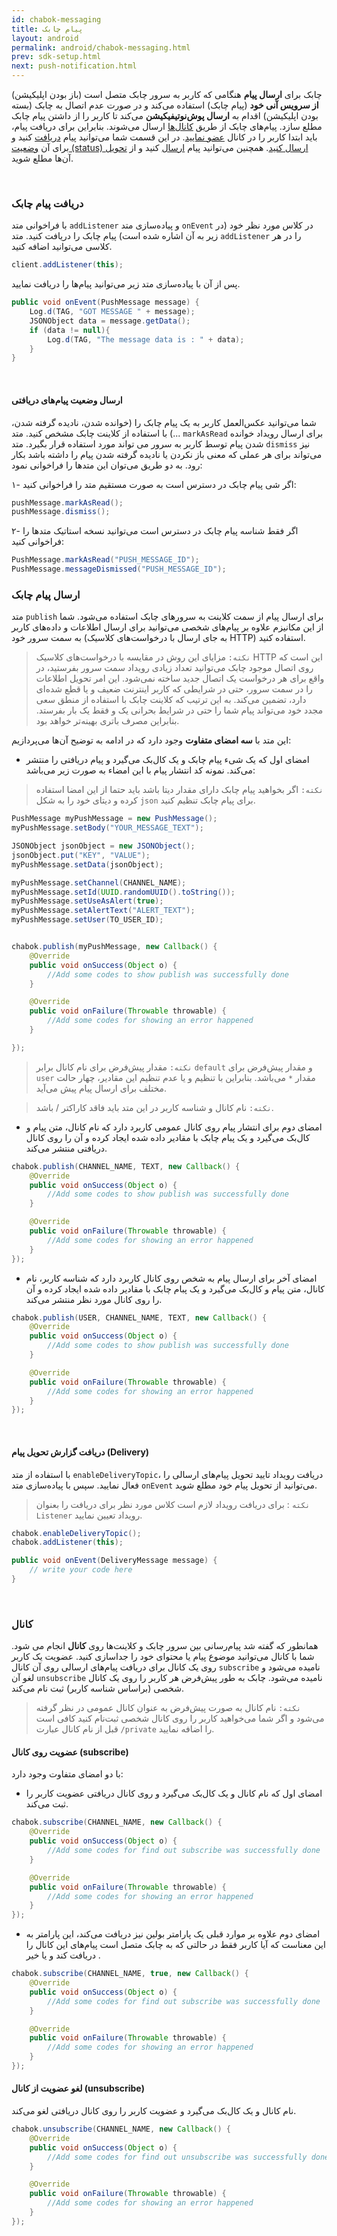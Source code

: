 ```yaml
---
id: chabok-messaging
title: پیام چابک
layout: android
permalink: android/chabok-messaging.html
prev: sdk-setup.html
next: push-notification.html
---
```


چابک برای **ارسال پیام** هنگامی که کاربر به سرور چابک متصل است (باز بودن اپلیکیشن) **از سرویس آنی خود** (پیام چابک) استفاده می‌کند و در صورت عدم اتصال به چابک (بسته بودن اپلیکیشن) اقدام به **ارسال پوش‌نوتیفیکیشن** می‌کند تا کاربر را از داشتن پیام چابک مطلع سازد. پیام‌های چابک از طریق [کانال‌ها](https://doc.chabokpush.com/android/chabok-messaging.html#کانال) ارسال می‌شوند. بنابراین برای دریافت پیام، باید ابتدا کاربر را در کانال [عضو نمایید](https://doc.chabokpush.com/android/chabok-messaging.html#عضویت-روی-کانال-subscribe). در این قسمت شما می‌توانید پیام [دریافت](https://doc.chabokpush.com/android/chabok-messaging.html#دریافت-پیام-چابک) کنید و برای آن [وضعیت (status) ارسال کنید](https://doc.chabokpush.com/android/chabok-messaging.html#ارسال-وضعیت-پیامهای-دریافتی). همچنین می‌توانید پیام [ارسال](https://doc.chabokpush.com/android/chabok-messaging.html#ارسال-پیام) کنید و از [تحویل](https://doc.chabokpush.com/android/chabok-messaging.html#دریافت-گزارش-تحویل-پیام-delivery) آن‌ها مطلع شوید. 

<Br>

### دریافت پیام چابک

با فراخوانی متد `addListener` و پیاده‌سازی متد `onEvent` در کلاس مورد نظر خود (در زیر به آن اشاره شده است) پیام چابک را دریافت کنید. متد `addListener` را در هر کلاسی می‌توانید اضافه کنید.

```java
client.addListener(this);
```

 پس از آن با پیاده‌سازی متد زیر می‌توانید پیام‌ها را دریافت نمایید.

```java
public void onEvent(PushMessage message) {
    Log.d(TAG, "GOT MESSAGE " + message);
    JSONObject data = message.getData();
    if (data != null){
        Log.d(TAG, "The message data is : " + data);
    }
}
```

<Br>

#### ارسال وضعیت پیام‌های دریافتی

شما می‌توانید عکس‌العمل کاربر به یک پیام چابک را (خوانده شدن، نادیده گرفته شدن، ...) با استفاده از کلاینت چابک مشخص کنید. 
متد `markAsRead` برای ارسال رویداد خوانده شدن پیام توسط کاربر به سرور می تواند مورد استفاده قرار بگیرد. 
متد `dismiss` نیز می‌تواند برای هر عملی که معنی باز نکردن یا نادیده گرفته شدن پیام را داشته باشد بکار رود. به دو طریق می‌توان این متدها را فراخوانی نمود:

۱- اگر شی پیام چابک در دسترس است به صورت مستقیم متد را فراخوانی کنید:

```java  
pushMessage.markAsRead();
pushMessage.dismiss();
```               

۲- اگر فقط شناسه پیام چابک در دسترس است می‌توانید نسخه استاتیک متد‌ها را فراخوانی کنید:

```java  
PushMessage.markAsRead("PUSH_MESSAGE_ID");
PushMessage.messageDismissed("PUSH_MESSAGE_ID");
```               

### ارسال پیام چابک

متد `publish` برای ارسال پیام از سمت کلاینت به سرور‌های چابک استفاده می‌شود. شما از این مکانیزم علاوه بر پیام‌های شخصی می‌توانید برای ارسال اطلاعات و داده‌های کاربر به سمت سرور خود (به جای ارسال با درخواست‌های کلاسیک HTTP) استفاده کنید.

> `نکته:` مزایای این روش در مقایسه با درخواست‌های کلاسیک HTTP این است که روی اتصال موجود چابک می‌توانید تعداد زیادی رویداد سمت سرور بفرستید، در واقع برای هر درخواست یک اتصال جدید ساخته نمی‌شود.
این امر تحویل اطلاعات را در سمت سرور، حتی در شرایطی که کاربر اینترنت ضعیف و یا قطع شده‌ای دارد، تضمین می‌کند. به این ترتیب که کلاینت چابک با استفاده از منطق سعی مجدد خود می‌تواند پیام‌ شما را حتی در شرایط بحرانی یک و فقط یک بار بفرستد. بنابراین مصرف باتری بهینه‌تر خواهد بود.

این متد با **سه امضای متفاوت** وجود دارد که در ادامه به توضیح آن‌ها می‌پردازیم:


- امضای اول که یک شیء پیام چابک و یک کال‌بک می‌گیرد و پیام دریافتی را منتشر می‌کند. نمونه کد انتشار پیام با این امضاء به صورت زیر می‌باشد:

> `نکته:` اگر بخواهید پیام چابک دارای مقدار دیتا باشد باید حتما از این
> امضا استفاده کرده و دیتای خود را به شکل `json` برای  پیام چابک تنظیم کنید.

```java
PushMessage myPushMessage = new PushMessage();
myPushMessage.setBody("YOUR_MESSAGE_TEXT");

JSONObject jsonObject = new JSONObject();
jsonObject.put("KEY", "VALUE");
myPushMessage.setData(jsonObject);

myPushMessage.setChannel(CHANNEL_NAME);
myPushMessage.setId(UUID.randomUUID().toString());
myPushMessage.setUseAsAlert(true);
myPushMessage.setAlertText("ALERT_TEXT");
myPushMessage.setUser(TO_USER_ID);


chabok.publish(myPushMessage, new Callback() {
    @Override
    public void onSuccess(Object o) {
        //Add some codes to show publish was successfully done
    }

    @Override
    public void onFailure(Throwable throwable) {
        //Add some codes for showing an error happened
    }

});
```

> `نکته:` مقدار پیش‌فرض برای نام کانال برابر `default` و مقدار
> پیش‌فرض برای `user` مقدار `*` می‌باشد. بنابراین با تنظیم و یا عدم
> تنظیم این مقادیر، چهار حالت مختلف برای ارسال پیام پیش می‌آید.

> `نکته:` نام کانال و شناسه کاربر در این متد باید فاقد کاراکتر / باشد.

- امضای دوم برای انتشار پیام روی کانال عمومی  کاربرد دارد که نام کانال، متن پیام و کال‌بک می‌گیرد و یک پبام چابک با مقادیر داده شده ایجاد کرده و آن را روی کانال دریافتی منتشر می‌کند.

```java
chabok.publish(CHANNEL_NAME, TEXT, new Callback() {
    @Override
    public void onSuccess(Object o) {
        //Add some codes to show publish was successfully done
    }

    @Override
    public void onFailure(Throwable throwable) {
        //Add some codes for showing an error happened
    }
});
```


- امضای آخر برای ارسال پیام به شخص روی کانال کاربرد دارد که شناسه کاربر، نام کانال، متن پیام و کال‌بک می‌گیرد و  یک پبام چابک با مقادیر داده شده ایجاد کرده و آن را روی کانال مورد نظر منتشر می‌کند.

```java
chabok.publish(USER, CHANNEL_NAME, TEXT, new Callback() {
    @Override
    public void onSuccess(Object o) {
        //Add some codes to show publish was successfully done
    }

    @Override
    public void onFailure(Throwable throwable) {
        //Add some codes for showing an error happened
    }
});
```

<Br>


#### دریافت گزارش تحویل پیام‌‌ (Delivery)

با استفاده از متد `enableDeliveryTopic`، دریافت رویداد تایید تحویل پیام‌های ارسالی را فعال نمایید. سپس با پیاده‌سازی متد `onEvent` می‌توانید از تحویل پیام خود مطلع شوید.


> `نکته` :  برای دریافت رویداد لازم است کلاس مورد نظر برای دریافت را بعنوان `Listener‌` رویداد تعیین نمایید.

```java
chabok.enableDeliveryTopic();
chabok.addListener(this);

public void onEvent(DeliveryMessage message) {
    // write your code here
}
```

<Br>


### کانال

همانطور که گفته شد پیام‌رسانی بین سرور چابک و کلاینت‌ها روی **کانال‌** انجام می شود. شما با کانال می‌توانید موضوع پیام یا محتوای خود را جداسازی کنید. عضویت یک کاربر روی یک کانال برای دریافت پیام‌های ارسالی روی آن کانال `subscribe` نامیده می‌شود و لغو آن `unsubscribe` نامیده می‌شود. چابک به طور پیش‌فرض هر کاربر را روی یک کانال شخصی (براساس شناسه کاربر) ثبت نام می‌کند.

> `نکته:` نام کانال به صورت پیش‌فرض به عنوان کانال عمومی در نظر گرفته می‌شود و اگر شما می‌خواهید کاربر را روی کانال شخصی ثبت‌نام کنید کافی است قبل از نام کانال عبارت `/private` را اضافه نمایید.

#### عضویت روی کانال (subscribe)

با دو امضای متفاوت وجود دارد:

- امضای اول که نام کانال و یک کال‌بک می‌گیرد و روی کانال دریافتی عضویت کاربر را ثبت می‌کند.

```java
chabok.subscribe(CHANNEL_NAME, new Callback() {
    @Override
    public void onSuccess(Object o) {
        //Add some codes for find out subscribe was successfully done
    }

    @Override
    public void onFailure(Throwable throwable) {
        //Add some codes for showing an error happened
    }
});
```
- امضای دوم علاوه بر موارد قبلی یک پارامتر بولین نیز دریافت می‌کند، این پارامتر به این معناست که آیا کاربر فقط در حالتی که به چابک متصل است پیام‌های این کانال را دریافت کند و یا خیر .

```java
chabok.subscribe(CHANNEL_NAME, true, new Callback() {
    @Override
    public void onSuccess(Object o) {
        //Add some codes for find out subscribe was successfully done
    }

    @Override
    public void onFailure(Throwable throwable) {
        //Add some codes for showing an error happened
    }
});
```

#### لغو عضویت از کانال (unsubscribe)

نام کانال و یک کال‌بک می‌گیرد و عضویت کاربر را روی کانال دریافتی لغو می‌کند.

```java
chabok.unsubscribe(CHANNEL_NAME, new Callback() {
    @Override
    public void onSuccess(Object o) {
        //Add some codes for find out unsubscribe was successfully done
    }

    @Override
    public void onFailure(Throwable throwable) {
        //Add some codes for showing an error happened
    }
});
```
